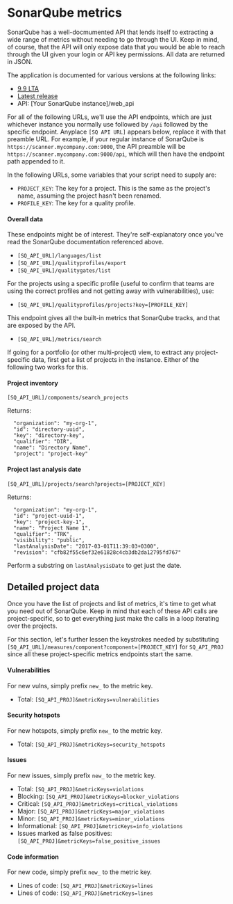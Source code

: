 # SonarQube metrics

SonarQube has a well-docmumented API that lends itself to extracting a wide range of metrics without needing to go through the UI. Keep in mind, of course, that the API will only expose data that you would be able to reach through the UI given your login or API key permissions. All data are returned in JSON.

The application is documented for various versions at the following links:
* [9.9 LTA](https://docs.sonarsource.com/sonarqube/9.9)
* [Latest release](https://docs.sonarsource.com/sonarqube/latest)
* API: [Your SonarQube instance]/web_api

For all of the following URLs, we'll use the API endpoints, which are just whichever instance you normally use followed by ```/api``` followed by the specific endpoint. Anyplace ```[SQ API URL]``` appears below, replace it with that preamble URL. For example, if your regular instance of SonarQube is ```https://scanner.mycompany.com:9000```, the API preamble will be ```https://scanner.mycompany.com:9000/api```, which will then  have the endpoint path appended to it.

In the following URLs, some variables that your script need to supply are:

* ```PROJECT_KEY```: The key for a project. This is the same as the project's name, assuming the project hasn't been renamed.
* ```PROFILE_KEY```: The key for a quality profile.

#### Overall data

These endpoints might be of interest. They're self-explanatory once you've read the SonarQube documentation referenced above.

* ```[SQ_API_URL]/languages/list```
* ```[SQ_API_URL]/qualityprofiles/export```
* ```[SQ_API_URL]/qualitygates/list```

For the projects using a specific profile (useful to confirm that teams are using the correct profiles and not getting away with vulnerabilities), use:

* ```[SQ_API_URL]/qualityprofiles/projects?key=[PROFILE_KEY]```

This endpoint gives all the built-in metrics that SonarQube tracks, and that are exposed by the API.

* ```[SQ_API_URL]/metrics/search```



If going for a portfolio (or other multi-project) view, to extract any project-specific data, first get a list of projects in the instance. Either of the following two works for this.

#### Project inventory

```[SQ_API_URL]/components/search_projects```

Returns:

      "organization": "my-org-1",
      "id": "directory-uuid",
      "key": "directory-key",
      "qualifier": "DIR",
      "name": "Directory Name",
      "project": "project-key"

#### Project last analysis date

```[SQ_API_URL]/projects/search?projects=[PROJECT_KEY]```

Returns:

      "organization": "my-org-1",
      "id": "project-uuid-1",
      "key": "project-key-1",
      "name": "Project Name 1",
      "qualifier": "TRK",
      "visibility": "public",
      "lastAnalysisDate": "2017-03-01T11:39:03+0300",
      "revision": "cfb82f55c6ef32e61828c4cb3db2da12795fd767"

Perform a substring on ```lastAnalysisDate``` to get just the date.

## Detailed project data

Once you have the list of projects and list of metrics, it's time to get what you need out of SonarQube. Keep in mind that each of these API calls are project-specific, so to get everything just make the calls in a loop iterating over the projects.

For this section, let's further lessen the keystrokes needed by substituting ```[SQ_API_URL]/measures/component?component=[PROJECT_KEY]``` for ```SQ_API_PROJ``` since all these project-specific metrics endpoints start the same.

#### Vulnerabilities

For new vulns, simply prefix ```new_``` to the metric key.

* Total: ```[SQ_API_PROJ]&metricKeys=vulnerabilities```

#### Security hotspots

For new hotspots, simply prefix ```new_``` to the metric key.

* Total: ```[SQ_API_PROJ]&metricKeys=security_hotspots```

#### Issues

For new issues, simply prefix ```new_``` to the metric key.

* Total: ```[SQ_API_PROJ]&metricKeys=violations```
* Blocking: ```[SQ_API_PROJ]&metricKeys=blocker_violations```
* Critical: ```[SQ_API_PROJ]&metricKeys=critical_violations```
* Major: ```[SQ_API_PROJ]&metricKeys=major_violations```
* Minor: ```[SQ_API_PROJ]&metricKeys=minor_violations```
* Informational: ```[SQ_API_PROJ]&metricKeys=info_violations```
* Issues marked as false positives: ```[SQ_API_PROJ]&metricKeys=false_positive_issues```

#### Code information

For new code, simply prefix ```new_``` to the metric key.

* Lines of code: ```[SQ_API_PROJ]&metricKeys=lines```
* Lines of code: ```[SQ_API_PROJ]&metricKeys=lines```

